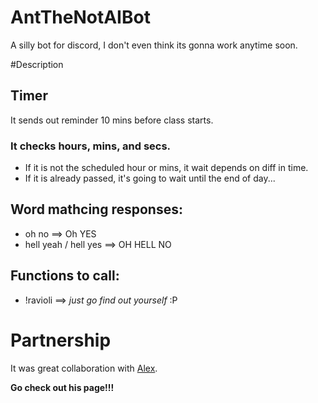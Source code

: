 # AntTheNotAIBot
A silly bot for discord, I don't even think its gonna work anytime soon.

#Description
## Timer
It sends out reminder 10 mins before class starts.

### It checks hours, mins, and secs.
* If it is not the scheduled hour or mins, it wait depends on diff in time.
* If it is already passed, it's going to wait until the end of day...

## Word mathcing responses:
* oh no ==> Oh YES
* hell yeah / hell yes ==> OH HELL NO

## Functions to call:
* !ravioli ==> *just go find out yourself* :P


# Partnership
It was great collaboration with [Alex](https://github.com/C0d3W1zzard).

__Go check out his page!!!__
